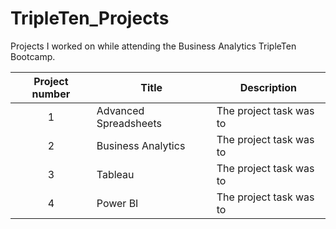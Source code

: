 # TripleTen_Projects
Projects I worked on while attending the Business Analytics TripleTen Bootcamp.


| Project number | Title | Description |
| :-----------: | ----------- |----------- |
| 1 | Advanced Spreadsheets| The project task was to  |
| 2 | Business Analytics | The project task was to  |
| 3 | Tableau | The project task was to  |
| 4 | Power BI | The project task was to  |
